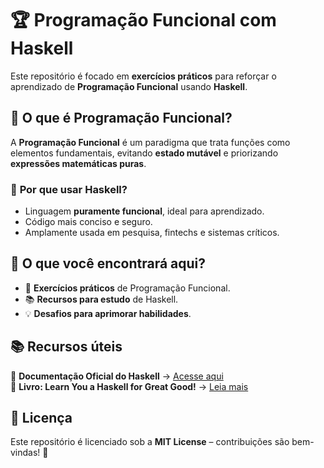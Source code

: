 # 🏆 Programação Funcional com Haskell  

Este repositório é focado em **exercícios práticos** para reforçar o aprendizado de **Programação Funcional** usando **Haskell**.  

## 📖 O que é Programação Funcional?  

A **Programação Funcional** é um paradigma que trata funções como elementos fundamentais, evitando **estado mutável** e priorizando **expressões matemáticas puras**.  

### 🔹 **Por que usar Haskell?**  

- Linguagem **puramente funcional**, ideal para aprendizado.  
- Código mais conciso e seguro.  
- Amplamente usada em pesquisa, fintechs e sistemas críticos.  

## 🚀 O que você encontrará aqui?  

- 📝 **Exercícios práticos** de Programação Funcional.  
- 📚 **Recursos para estudo** de Haskell.  
- 💡 **Desafios para aprimorar habilidades**.  

## 📚 Recursos úteis  

📖 **Documentação Oficial do Haskell** → [Acesse aqui](https://www.haskell.org/documentation/)  
📘 **Livro: Learn You a Haskell for Great Good!** → [Leia mais](http://learnyouahaskell.com/)  

## 📜 Licença  

Este repositório é licenciado sob a **MIT License** – contribuições são bem-vindas! 🚀  
